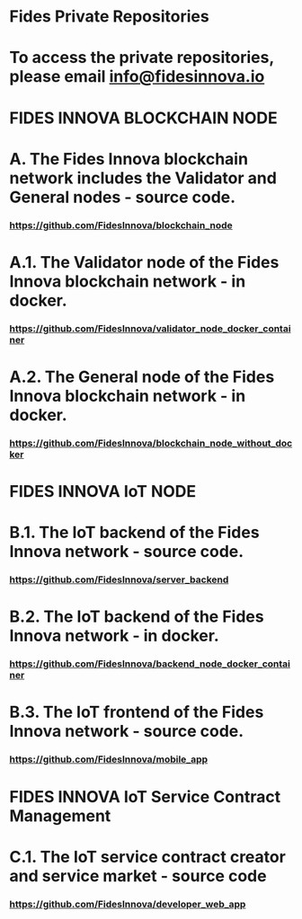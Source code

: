 # Fides Private Repositories 
# To access the private repositories, please email info@fidesinnova.io


# FIDES INNOVA BLOCKCHAIN NODE
# A. The Fides Innova blockchain network includes the Validator and General nodes - source code.
### https://github.com/FidesInnova/blockchain_node

# A.1. The Validator node of the Fides Innova blockchain network - in docker. 
### https://github.com/FidesInnova/validator_node_docker_container

# A.2. The General node of the Fides Innova blockchain network - in docker.
### https://github.com/FidesInnova/blockchain_node_without_docker


# FIDES INNOVA IoT NODE
# B.1. The IoT backend of the Fides Innova network - source code. 
### https://github.com/FidesInnova/server_backend

# B.2. The IoT backend of the Fides Innova network - in docker. 
### https://github.com/FidesInnova/backend_node_docker_container

# B.3. The IoT frontend of the Fides Innova network - source code. 
### https://github.com/FidesInnova/mobile_app


# FIDES INNOVA IoT Service Contract Management
# C.1. The IoT service contract creator and service market - source code
### https://github.com/FidesInnova/developer_web_app


